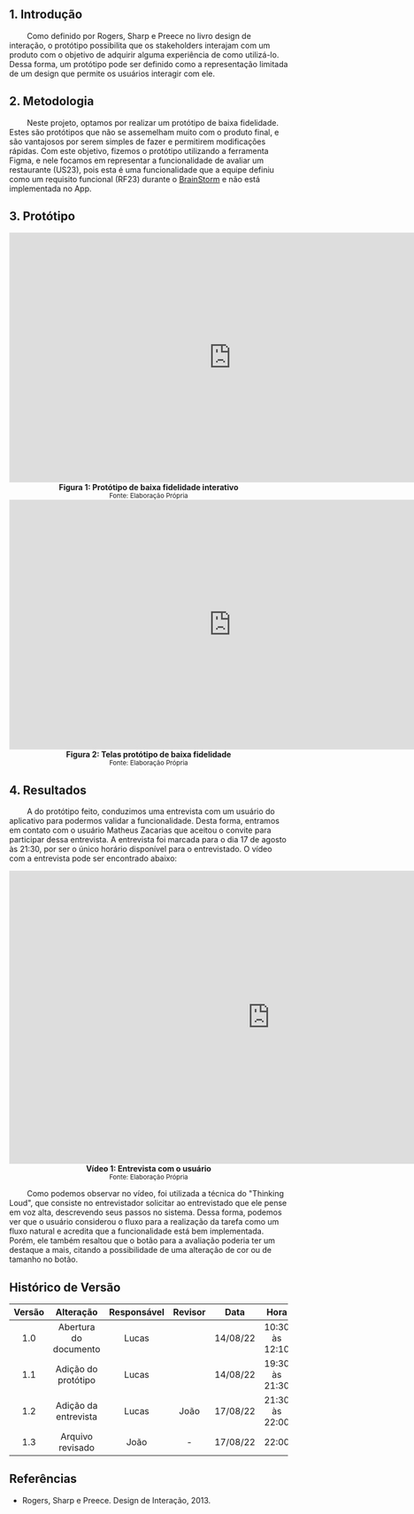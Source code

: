 ## 1. Introdução
&emsp;&emsp; Como definido por Rogers, Sharp e Preece no livro design de interação, o protótipo possibilita que os stakeholders interajam com um produto com o objetivo de adquirir alguma experiência de como utilizá-lo. Dessa forma, um protótipo pode ser definido como a representação limitada de um design que permite os usuários interagir com ele.

## 2. Metodologia
&emsp;&emsp; Neste projeto, optamos por realizar um protótipo de baixa fidelidade. Estes são protótipos que não se assemelham muito com o produto final, e são vantajosos por serem simples de fazer e permitirem modificações rápidas. Com este objetivo, fizemos o protótipo utilizando a ferramenta Figma, e nele focamos em representar a funcionalidade de avaliar um restaurante (US23), pois esta é uma funcionalidade que a equipe definiu como um requisito funcional (RF23) durante o [BrainStorm](../../elicitacao/tecnicas/brainstorm.md) e não está implementada no App.



## 3. Protótipo

<iframe style="border: 1px solid rgba(0, 0, 0, 0.1);" width="800" height="450" src="https://www.figma.com/embed?embed_host=share&url=https%3A%2F%2Fwww.figma.com%2Fproto%2FDX4IkMZrjTpcDK21VkaIMC%2FUntitled%3Fnode-id%3D2%253A2%26scaling%3Dscale-down%26page-id%3D0%253A1%26starting-point-node-id%3D2%253A2" allowfullscreen></iframe>

<figcaption align='center'>
    <b>Figura 1: Protótipo de baixa fidelidade interativo</b>
    <br><small>Fonte: Elaboração Própria</small>
</figcaption>

<iframe style="border: 1px solid rgba(0, 0, 0, 0.1);" width="800" height="450" src="https://www.figma.com/embed?embed_host=share&url=https%3A%2F%2Fwww.figma.com%2Ffile%2FDX4IkMZrjTpcDK21VkaIMC%2FUntitled%3Fnode-id%3D0%253A1" allowfullscreen></iframe>

<figcaption align='center'>
    <b>Figura 2: Telas protótipo de baixa fidelidade</b>
    <br><small>Fonte: Elaboração Própria</small>
</figcaption>

## 4. Resultados
&emsp;&emsp; A do protótipo feito, conduzimos uma entrevista com um usuário do aplicativo para podermos validar a funcionalidade. Desta forma, entramos em contato com o usuário Matheus Zacarias que aceitou o convite para participar dessa entrevista. A entrevista foi marcada para o dia 17 de agosto às 21:30, por ser o único horário disponível para o entrevistado. O vídeo com a entrevista pode ser encontrado abaixo:

<iframe width="942" height="530" src="https://www.youtube.com/embed/fweqFpc6jNc" title="Avaliação Protótipo Noruh | Requisitos de Software | UnB" frameborder="0" allow="accelerometer; autoplay; clipboard-write; encrypted-media; gyroscope; picture-in-picture" allowfullscreen></iframe>

<figcaption align='center'>
    <b>Vídeo 1: Entrevista com o usuário</b>
    <br><small>Fonte: Elaboração Própria</small>
</figcaption>

&emsp;&emsp; Como podemos observar no vídeo, foi utilizada a técnica do "Thinking Loud", que consiste no entrevistador solicitar ao entrevistado que ele pense em voz alta, descrevendo seus passos no sistema. Dessa forma, podemos ver que o usuário considerou o fluxo para a realização da tarefa como um fluxo natural e acredita que a funcionalidade está bem implementada. Porém, ele também resaltou que o botão para a avaliação poderia ter um destaque a mais, citando a possibilidade de uma alteração de cor ou de tamanho no botão.

## Histórico de Versão

| Versão |       Alteração       | Responsável | Revisor |    Data    |      Hora      |
| :----: | :-------------------: | :---------: | :-----: | :--------: | :------------: |
|  1.0   | Abertura do documento |    Lucas    |         |  14/08/22  | 10:30 às 12:10 |
|  1.1   | Adição do protótipo |    Lucas    |         |  14/08/22  | 19:30 às 21:30 |
|  1.2   | Adição da entrevista |    Lucas    |   João    |  17/08/22  | 21:30 às 22:00 |
|  1.3   | Arquivo revisado |    João    |   -    |  17/08/22  | 22:00  |

## Referências

-  Rogers, Sharp e Preece. Design de Interação, 2013.